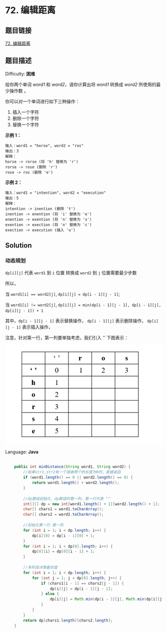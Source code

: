 # 72. 编辑距离

## 题目链接

[72\. 编辑距离](https://leetcode-cn.com/problems/edit-distance/)

## 题目描述

Difficulty: **困难**

给你两个单词 _word1_ 和 _word2_，请你计算出将 _word1_ 转换成 _word2_ 所使用的最少操作数 。

你可以对一个单词进行如下三种操作：

1. 插入一个字符
2. 删除一个字符
3. 替换一个字符

**示例 1：**

```
输入：word1 = "horse", word2 = "ros"
输出：3
解释：
horse -> rorse (将 'h' 替换为 'r')
rorse -> rose (删除 'r')
rose -> ros (删除 'e')
```

**示例 2：**

```
输入：word1 = "intention", word2 = "execution"
输出：5
解释：
intention -> inention (删除 't')
inention -> enention (将 'i' 替换为 'e')
enention -> exention (将 'n' 替换为 'x')
exention -> exection (将 'n' 替换为 'c')
exection -> execution (插入 'u')
```

## Solution

### 动态规划

`dp[i][j]` 代表 `word1` 到 `i` 位置 转换成 `word2` 到 `j` 位置需要最少步数

所以，

当 `word1[i] == word2[j]`, `dp[i][j] = dp[i - 1][j - 1]`;

当 `word1[i] != word2[j]`, `dp[i][j] = min(dp[i - 1][j - 1], dp[i - 1][j], dp[i][j - 1]) + 1`

其中，`dp[i - 1][j - 1]` 表示替换操作， `dp[i - 1][j]` 表示删除操作， `dp[i][j - 1]` 表示插入操作，

注意，针对第一行，第一列要单独考虑，我们引入 '' 下图表示：

![编辑距离.png](../../_img/编辑距离.png)

Language: **Java**

```java
​
    public int minDistance(String word1, String word2) {
        //如果str1,str2有一个或者两个的长度为0时，直接返回
        if (word1.length() == 0 || word2.length() == 0) {
            return word1.length() + word2.length();
        }

        //dp数组初始化，dp数组的第一列，第一行代表 ""
        int[][] dp = new int[word1.length() + 1][word2.length() + 1];
        char[] chars1 = word1.toCharArray();
        char[] chars2 = word2.toCharArray();

        //初始化第一行 第一列
        for (int i = 1; i < dp.length; i++) {
            dp[i][0] = dp[i - 1][0] + 1;
        }
        for (int i = 1; i < dp[0].length; i++) {
            dp[0][i] = dp[0][i - 1] + 1;
        }

        //多阶段决策最优值
        for (int i = 1; i < dp.length; i++) {
            for (int j = 1; j < dp[0].length; j++) {
                if (chars1[i - 1] == chars2[j - 1]) {
                    dp[i][j] = dp[i - 1][j - 1];
                } else {
                    dp[i][j] = Math.min(dp[i - 1][j], Math.min(dp[i][j - 1], dp[i - 1][j - 1])) + 1;
                }
            }
        }
        return dp[chars1.length][chars2.length];
    }

```